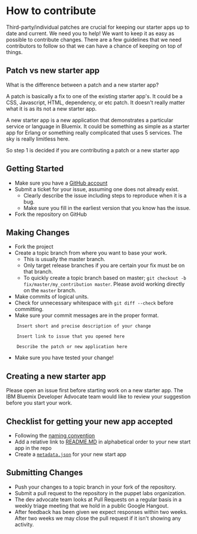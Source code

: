 # How to contribute

Third-party/individual patches are crucial for keeping our starter apps up to
date and current.  We need you to help! We want to keep it as easy as possible
to contribute changes. There are a few guidelines that we need contributors to
follow so that we can have a chance of keeping on top of things.

## Patch vs new starter app

What is the difference between a patch and a new starter app?

A patch is basically a fix to one of the existing starter app's.  It could be
a CSS, Javascript, HTML, dependency, or etc patch.  It doesn't really matter
what it is as its not a new starter app.

A new starter app is a new application that demonstrates a particular service
or language in Bluemix.  It could be something as simple as a starter app for
Erlang or something really complicated that uses 5 services.  The sky is really
limitless here.

So step 1 is decided if you are contributing a patch or a new starter app

## Getting Started

* Make sure you have a [GitHub account](https://github.com/signup/free)
* Submit a ticket for your issue, assuming one does not already exist.
  * Clearly describe the issue including steps to reproduce when it is a bug.
  * Make sure you fill in the earliest version that you know has the issue.
* Fork the repository on GitHub

## Making Changes

* Fork the project
* Create a topic branch from where you want to base your work.
  * This is usually the master branch.
  * Only target release branches if you are certain your fix must be on that
    branch.
  * To quickly create a topic branch based on master; `git checkout -b
    fix/master/my_contribution master`. Please avoid working directly on the
    `master` branch.
* Make commits of logical units.
* Check for unnecessary whitespace with `git diff --check` before committing.
* Make sure your commit messages are in the proper format.

````
    Insert short and precise description of your change

    Insert link to issue that you opened here

    Describe the patch or new application here
````

* Make sure you have tested your change!

## Creating a new starter app

Please open an issue first before starting work on a new starter app.  The
IBM Bluemix Developer Advocate team would like to review your suggestion
before you start your work.

## Checklist for getting your new app accepted
* Following the [naming convention](quickstart.md#naming-convention)
* Add a relative link to [README.MD](README.MD) in alphabetical order to your
new start app in the repo
* Create a [`metadata.json`](quickstart.md#app-metdata) for your new start app


## Submitting Changes

* Push your changes to a topic branch in your fork of the repository.
* Submit a pull request to the repository in the puppet labs organization.
* The dev advocate team looks at Pull Requests on a regular basis in a weekly triage
  meeting that we hold in a public Google Hangout.
* After feedback has been given we expect responses within two weeks. After two
  weeks we may close the pull request if it isn't showing any activity.
